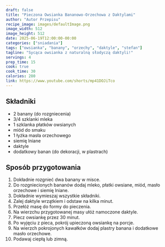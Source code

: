 ```yaml
---
draft: false
title: "Pieczona Owsianka Bananowo-Orzechowa z Daktylami"
author: "Autor Przepisu"
recipe_image: images/defaultImage.png
image_width: 512
image_height: 512
date: 2025-06-19T12:00:00-00:00
categories: ["sniadania"]
tags: ["owsianka", "banany", "orzechy", "daktyle", "stefan"]
tagline: "Sycąca owsianka z naturalną słodyczą daktyli!"
servings: 4
prep_time: 15
cook: true
cook_time: 30
calories: 280
link: https://www.youtube.com/shorts/mp41DOJiTco
---
```


## Składniki
- 2 banany (do rozgniecenia)
- 3/4 szklanki mleka
- 1 szklanka płatków owsianych
- miód do smaku
- 1 łyżka masła orzechowego
- siemię lniane
- daktyle
- dodatkowy banan (do dekoracji, w plastrach)

## Sposób przygotowania
1. Dokładnie rozgnieć dwa banany w misce.
2. Do rozgniecionych bananów dodaj mleko, płatki owsiane, miód, masło orzechowe i siemię lniane.
3. Dokładnie wymieszaj wszystkie składniki.
4. Zalej daktyle wrzątkiem i odstaw na kilka minut.
5. Przełóż masę do formy do pieczenia.
6. Na wierzchu przygotowanej masy ułóż namoczone daktyle.
7. Piecz owsiankę przez 30 minut.
8. Po wyjęciu z pieca, pokrój upieczoną owsiankę na porcje.
9. Na wierzch pokrojonych kawałków dodaj plastry banana i dodatkowe masło orzechowe.
10. Podawaj ciepłą lub zimną.
